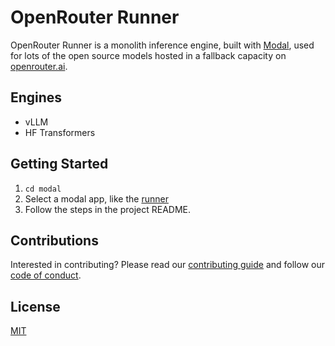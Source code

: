 # OpenRouter Runner

OpenRouter Runner is a monolith inference engine, built with [Modal](https://modal.com/), used for lots of the open source models hosted in a fallback capacity on [openrouter.ai](https://openrouter.ai).

## Engines

- vLLM
- HF Transformers

## Getting Started

1. `cd modal`
2. Select a modal app, like the [runner](./modal/runner/README.md)
3. Follow the steps in the project README.

## Contributions

Interested in contributing? Please read our [contributing guide](./.github/CONTRIBUTING.md) and follow our [code of conduct](./.github/CODE_OF_CONDUCT.md).

## License

[MIT](./LICENSE)
